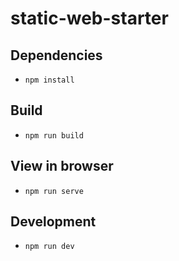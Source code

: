 
# static-web-starter

## Dependencies

* `npm install`

## Build

* `npm run build`

## View in browser

* `npm run serve`

## Development

* `npm run dev`
